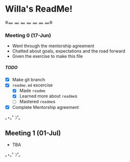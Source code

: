 # Willa's ReadMe! 
✲꘏ ꘏ ꘏ ꘏ ꘏ ꘏ ꘏✲ 
### Meeting 0 (17-Jun)

- Went through the mentorship agreement
- Chatted about goals, expectations and the road forward
- Given the exercise to make this file
##### TODO
- [x] Make git branch
- [x] `readme.md` excercise
  - [x] Made `readme`
  - [x] Learned more about `readme`s
  - [ ] Mastered `readme`s
- [x] Complete Mentorship agreement

｡⋆｡˚☽˚｡
## Meeting 1 (01-Jul)

- TBA

｡⋆｡˚☽˚｡
